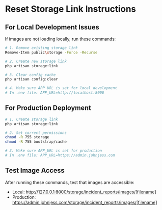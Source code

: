 # Reset Storage Link Instructions

## For Local Development Issues

If images are not loading locally, run these commands:

```bash
# 1. Remove existing storage link
Remove-Item public\storage -Force -Recurse

# 2. Create new storage link
php artisan storage:link

# 3. Clear config cache
php artisan config:clear

# 4. Make sure APP_URL is set for local development
# In .env file: APP_URL=http://localhost:8000
```

## For Production Deployment

```bash
# 1. Create storage link
php artisan storage:link

# 2. Set correct permissions
chmod -R 755 storage
chmod -R 755 bootstrap/cache

# 3. Make sure APP_URL is set for production
# In .env file: APP_URL=https://admin.johnjess.com
```

## Test Image Access

After running these commands, test that images are accessible:
- Local: http://127.0.0.1:8000/storage/incident_reports/images/[filename]
- Production: https://admin.johnjess.com/storage/incident_reports/images/[filename]